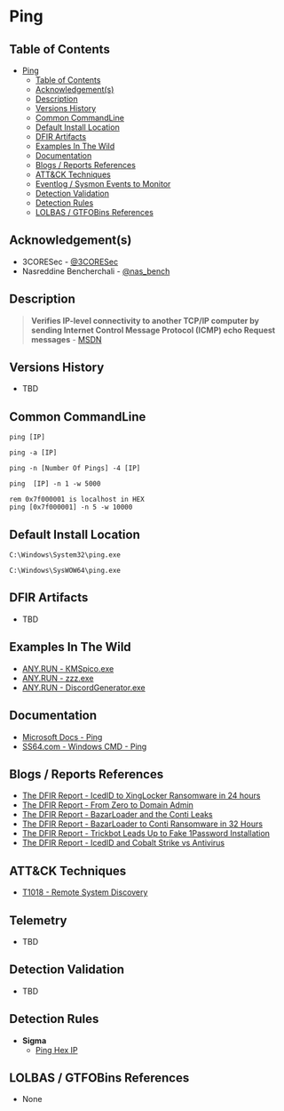 # Ping

## Table of Contents

- [Ping](#ping)
  - [Table of Contents](#table-of-contents)
  - [Acknowledgement(s)](#acknowledgements)
  - [Description](#description)
  - [Versions History](#versions-history)
  - [Common CommandLine](#common-commandline)
  - [Default Install Location](#default-install-location)
  - [DFIR Artifacts](#dfir-artifacts)
  - [Examples In The Wild](#examples-in-the-wild)
  - [Documentation](#documentation)
  - [Blogs / Reports References](#blogs--reports-references)
  - [ATT&CK Techniques](#attck-techniques)
  - [Eventlog / Sysmon Events to Monitor](#eventlog--sysmon-events-to-monitor)
  - [Detection Validation](#detection-validation)
  - [Detection Rules](#detection-rules)
  - [LOLBAS / GTFOBins References](#lolbas--gtfobins-references)

## Acknowledgement(s)

- 3CORESec - [@3CORESec](https://twitter.com/3CORESec)
- Nasreddine Bencherchali - [@nas_bench](https://twitter.com/nas_bench)

## Description

> **Verifies IP-level connectivity to another TCP/IP computer by sending Internet Control Message Protocol (ICMP) echo Request messages** - [MSDN](https://docs.microsoft.com/en-us/windows-server/administration/windows-commands/ping)

## Versions History

- TBD

## Common CommandLine

```batch
ping [IP]

ping -a [IP]

ping -n [Number Of Pings] -4 [IP]

ping  [IP] -n 1 -w 5000

rem 0x7f000001 is localhost in HEX
ping [0x7f000001] -n 5 -w 10000
```

## Default Install Location

```batch
C:\Windows\System32\ping.exe

C:\Windows\SysWOW64\ping.exe
```

## DFIR Artifacts

- TBD

## Examples In The Wild

- [ANY.RUN - КМSрiсо.exe](https://app.any.run/tasks/d1288af2-f988-49e6-90fa-a9a8d8e8dad1/)
- [ANY.RUN - zzz.exe](https://app.any.run/tasks/bdb2a716-bf17-479d-95c0-0af2e688852a/)
- [ANY.RUN - DiscordGenerator.exe](https://app.any.run/tasks/8a5aed7f-b6dd-45a2-858d-de6f5b76d5da/)

## Documentation

- [Microsoft Docs - Ping](https://docs.microsoft.com/en-us/windows-server/administration/windows-commands/ping)
- [SS64.com - Windows CMD - Ping](https://ss64.com/nt/ping.html)

## Blogs / Reports References

- [The DFIR Report - IcedID to XingLocker Ransomware in 24 hours](https://thedfirreport.com/2021/10/18/icedid-to-xinglocker-ransomware-in-24-hours/)
- [The DFIR Report - From Zero to Domain Admin](https://thedfirreport.com/2021/11/01/from-zero-to-domain-admin/)
- [The DFIR Report - BazarLoader and the Conti Leaks](https://thedfirreport.com/2021/10/04/bazarloader-and-the-conti-leaks/)
- [The DFIR Report - BazarLoader to Conti Ransomware in 32 Hours](https://thedfirreport.com/2021/09/13/bazarloader-to-conti-ransomware-in-32-hours/)
- [The DFIR Report - Trickbot Leads Up to Fake 1Password Installation](https://thedfirreport.com/2021/08/16/trickbot-leads-up-to-fake-1password-installation/)
- [The DFIR Report - IcedID and Cobalt Strike vs Antivirus](https://thedfirreport.com/2021/07/19/icedid-and-cobalt-strike-vs-antivirus/)

## ATT&CK Techniques

- [T1018 - Remote System Discovery](https://attack.mitre.org/techniques/T1018/)

## Telemetry

- TBD

## Detection Validation

- TBD

## Detection Rules

- **Sigma**
  - [Ping Hex IP](https://github.com/SigmaHQ/sigma/blob/master/rules/windows/process_creation/win_susp_ping_hex_ip.yml)

## LOLBAS / GTFOBins References

- None
